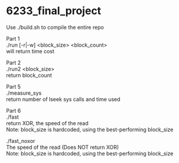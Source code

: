 # 6233_final_project

Use ./build.sh to compile the entire repo

Part 1  
./run <filename> [-r|-w] <block_size> <block_count>  
will return time cost  
  
Part 2  
./run2 <filename> <block_size>  
return block_count  
  
Part 5  
./measure_sys <filename>  
return number of lseek sys calls and time used  
  
Part 6  
./fast <filename>  
return XOR, the speed of the read  
Note: block_size is hardcoded, using the best-performing block_size  
  
./fast_noxor <filename>  
The speed of the read (Does NOT return XOR)  
Note: block_size is hardcoded, using the best-performing block_size  
